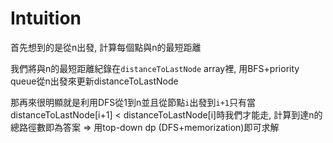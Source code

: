 # Intuition

首先想到的是從n出發, 計算每個點與n的最短距離

我們將與n的最短距離紀錄在`distanceToLastNode` array裡, 用BFS+priority queue從n出發來更新distanceToLastNode

那再來很明顯就是利用DFS從1到n並且從節點`i`出發到`i+1`只有當distanceToLastNode[i+1] < distanceToLastNode[i]時我們才能走, 計算到達n的總路徑數即為答案 => 用top-down dp (DFS+memorization)即可求解

